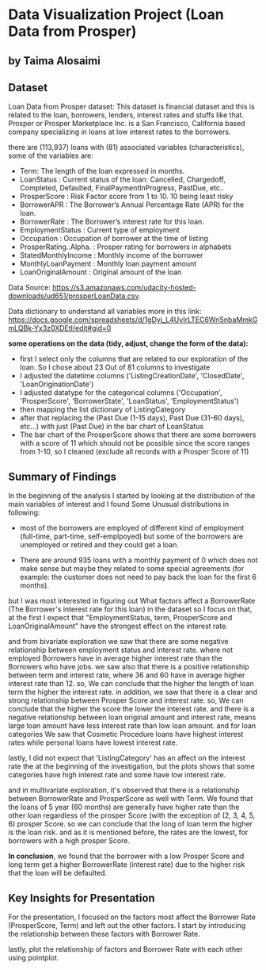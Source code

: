# Data Visualization Project (Loan Data from Prosper)

## by Taima Alosaimi


## Dataset

Loan Data from Prosper dataset: This dataset is financial dataset and this is related to the loan, borrowers, lenders, interest rates and stuffs like that. Prosper or Prosper Marketplace Inc. is a San Francisco, California based company specializing in loans at low interest rates to the borrowers.

there are (113,937) loans with (81) associated variables (characteristics), some of the variables are:

- Term: The length of the loan expressed in months.
- LoanStatus : Current status of the loan: Cancelled, Chargedoff, Completed, Defaulted, FinalPaymentInProgress, PastDue, etc..
- ProsperScore : Risk Factor score from 1 to 10. 10 being least risky
- BorrowerAPR : The Borrower’s Annual Percentage Rate (APR) for the loan.
- BorrowerRate : The Borrower’s interest rate for this loan.
- EmploymentStatus : Current type of employment
- Occupation : Occupation of borrower at the time of listing
- ProsperRating..Alpha. : Prosper rating for borrowers in alphabets
- StatedMonthlyIncome : Monthly income of the borrower
- MonthlyLoanPayment : Monthly loan payment amount
- LoanOriginalAmount : Original amount of the loan

Data Source: https://s3.amazonaws.com/udacity-hosted-downloads/ud651/prosperLoanData.csv.

Data dictionary to understand all variables more in this link: https://docs.google.com/spreadsheets/d/1gDyi_L4UvIrLTEC6Wri5nbaMmkGmLQBk-Yx3z0XDEtI/edit#gid=0

**some operations on the data (tidy, adjust, change the form of the data):**
- first I select only the columns that are related to our exploration of the loan. So I chose about 23 Out of 81 columns to investigate
- I adjusted the datetime columns ('ListingCreationDate', 'ClosedDate', 'LoanOriginationDate')
- I adjusted datatype for the categorical columns ('Occupation', 'ProsperScore', 'BorrowerState', 'LoanStatus', 'EmploymentStatus')
- then mapping the list dictionary of ListingCategory
- after that replacing the (Past Due (1-15 days), Past Due (31-60 days), etc...) with just (Past Due) in the bar chart of LoanStatus
- The bar chart of the ProsperScore shows that there are some borrowers with a score of 11 which should not be possible since the score ranges from 1-10, so I cleaned (exclude all records with a Prosper Score of 11)



## Summary of Findings

In the beginning of the analysis I started by looking at the distribution of the main variables of interest and I found Some Unusual distributions in following:

- most of the borrowers are employed of different kind of employment (full-time, part-time, self-emplpoyed) but some of the borrowers are unemployed or retired  and they could get a loan.

- There are around 935 loans with a monthly payment of 0 which does not make sense but maybe they related to some special agreements (for example: the customer does not need to pay back the loan for the first 6 months).

but I was most interested in figuring out What factors affect a BorrowerRate (The Borrower's interest rate for this loan) in the dataset so I focus on that, at the first I expect that "EmploymentStatus, term, ProsperScore and LoanOriginalAmount" have the strongest effect on the interest rate.

and from bivariate exploration we saw that there are some negative relationship between employment status and interest rate. where not employed Borrowers have in average higher interest rate than the Borrowers who have jobs. we saw also that there is a positive relationship between term and interest rate, where 36 and 60 have in average higher interest rate than 12. so, We can conclude that the higher the length of loan term the higher the interest rate. in addition, we saw that there is a clear and strong relationship between Prosper Score and interest rate. so, We can conclude that the higher the score the lower the interest rate. and there is a negative relationship between loan original amount and interest rate, means large loan amount have less interest rate than low loan amount. and for loan categories We saw that Cosmetic Procedure loans have highest interest rates while personal loans have lowest interest rate.

lastly, I did not expect that 'ListingCategory' has an affect on the interest rate the at the beginning of the investigation, but the plots shows that some categories have high interest rate and some have low interest rate.

and in multivariate exploration, it's observed that there is a relationship between BorrowerRate and ProsperScore as well with Term. We found that the loans of 5 year (60 months) are generally have higher rate than the other loan regardless of the prosper Score (with the exception of (2, 3, 4, 5, 6) prosper Score. so we can conclude that the long of loan term the higher is the loan risk. and as it is mentioned before, the rates are the lowest, for borrowers with a high prosper Score.

**In conclusion**, we found that the borrower with a low Prosper Score and long term get a higher BorrowerRate (interest rate) due to the higher risk that the loan will be defaulted.


## Key Insights for Presentation

For the presentation, I focused on the factors most affect the Borrower Rate (ProsperScore, Term) and left out the other factors. I start by introducing the relationship between these factors with Borrower Rate.

lastly, plot the relationship of factors and Borrower Rate with each other using pointplot.
